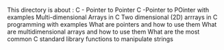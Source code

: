 This directory is about :
C - Pointer to Pointer
C -Pointer to POinter with examples
Multi-dimensional Arrays in C
Two dimensional (2D) arrrays in C programming with examples
What are pointers and how to use them
What are multidimensional arrays and how to use them 
What are the most common C standard library functions to manipulate strings
